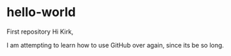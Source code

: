 # hello-world
First repository
Hi Kirk,

I am attempting to learn how to use GitHub over again, since its be so long.
